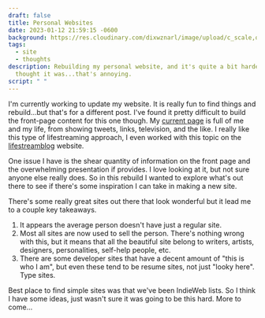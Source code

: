 ```yaml
---
draft: false
title: Personal Websites
date: 2023-01-12 21:59:15 -0600
background: https://res.cloudinary.com/dixwznarl/image/upload/c_scale,q_auto:eco,w_1920/v1673582314/notebook/blueprints.jpg
tags:
  - site
  - thoughts
description: Rebuilding my personal website, and it's quite a bit harder than I
  thought it was...that's annoying.
script: " "
---
```

I'm currently working to update my website.  It is really fun to find things and rebuild...but that's for a different post.  I've found it pretty difficult to build the front-page content for this one though.  My [current page](/) is full of me and my life, from showing tweets, links, television, and the like.  I really like this type of lifestreaming approach, I even worked with this topic on the [lifestreamblog](https://lifestreamblog.com/) website.

One issue I have is the shear quantity of information on the front page and the overwhelming presentation if provides.  I love looking at it, but not sure anyone else really does.  So in this rebuild I wanted to explore what's out there to see if there's some inspiration I can take in making a new site.  

There's some really great sites out there that look wonderful but it lead me to a couple key takeaways.  

1. It appears the average person doesn't have just a regular site.
2. M﻿ost all sites are now used to sell the person.  There's nothing wrong with this, but it means that all the beautiful site belong to writers, artists, designers, personalities, self-help people, etc.
3. There are some developer sites that have a decent amount of "this is who I am", but even these tend to be resume sites, not just "looky here". Type sites.

Best place to find simple sites was that we've been IndieWeb lists.   So I think I have some ideas, just wasn't sure it was going to be this hard.  More to come...